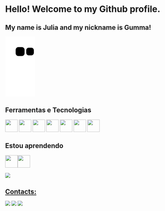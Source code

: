 # Hello! Welcome to my Github profile.
## My name is Julia and my nickname is Gumma!

![Snake animation](https://github.com/JuliaSouzaG/JuliaSouzaG/blob/output/github-contribution-grid-snake.svg)
## Ferramentas e Tecnologias
<img loading="lazy" src="https://cdn.jsdelivr.net/gh/devicons/devicon/icons/git/git-original.svg" width="40" height="40"/> <img src="https://cdn.jsdelivr.net/gh/devicons/devicon@latest/icons/bootstrap/bootstrap-original-wordmark.svg" width="40" height="40"/>
<img src="https://cdn.jsdelivr.net/gh/devicons/devicon@latest/icons/css3/css3-original.svg" width="40" height="40"/>
<img src="https://cdn.jsdelivr.net/gh/devicons/devicon@latest/icons/figma/figma-original.svg" width="40" height="40"/>
<img src="https://cdn.jsdelivr.net/gh/devicons/devicon@latest/icons/html5/html5-original.svg" width="40" height="40"/>
<img src="https://cdn.jsdelivr.net/gh/devicons/devicon@latest/icons/javascript/javascript-original.svg" width="40" height="40"/>
 <img src="https://cdn.jsdelivr.net/gh/devicons/devicon@latest/icons/vscode/vscode-original.svg" width="40" height="40"/>
          
 ## Estou aprendendo
<img src="https://cdn.jsdelivr.net/gh/devicons/devicon@latest/icons/angular/angular-original.svg" width="40" height="40"/><img src="https://cdn.jsdelivr.net/gh/devicons/devicon@latest/icons/typescript/typescript-original.svg" width="40" height="40"/>
          
          
<div>
<a href="https://github.com/JuliaSouzaG">
<img loading="lazy" height="180em" src="https://github-readme-stats.vercel.app/api/top-langs/?username=JuliaSouzaG&layout=compact&langs_count=7&theme=dracula"/>

## Contacts:
<div>
<a href="https://www.linkedin.com/in/j%C3%BAlia-gomes-583000244/" target="_blank"><img loading="lazy" src="https://img.shields.io/badge/-LinkedIn-%230077B5?style=for-the-badge&logo=linkedin&logoColor=white" target="_blank"></a> 
<a href="https://wa.me/5592982402547" target="_blank"><img loading="lazy" src="https://img.shields.io/badge/-Whatsapp-%2340C351?style=for-the-badge&logo=whatsapp&logoColor=white" target="_blank"></a>   
<a href = "mailto:julia.s.gomes@hotmail.com"><img loading="lazy" src="https://img.shields.io/badge/Gmail-D14836?style=for-the-badge&logo=gmail&logoColor=white" target="_blank"></a>  

</div>
